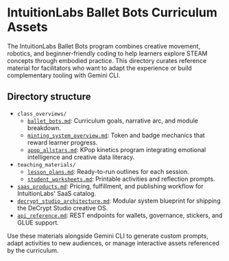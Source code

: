 # IntuitionLabs Ballet Bots Curriculum Assets

The IntuitionLabs Ballet Bots program combines creative movement, robotics, and beginner-friendly coding to help learners explore STEAM concepts through embodied practice. This directory curates reference material for facilitators who want to adapt the experience or build complementary tooling with Gemini CLI.

## Directory structure

- `class_overviews/`
  - [`ballet_bots.md`](./class_overviews/ballet_bots.md): Curriculum goals, narrative arc, and module breakdown.
  - [`minting_system_overview.md`](./class_overviews/minting_system_overview.md): Token and badge mechanics that reward learner progress.
  - [`apop_allstars.md`](./class_overviews/apop_allstars.md): KPop kinetics program integrating emotional intelligence and creative data literacy.
- `teaching_materials/`
  - [`lesson_plans.md`](./teaching_materials/lesson_plans.md): Ready-to-run outlines for each session.
  - [`student_worksheets.md`](./teaching_materials/student_worksheets.md): Printable activities and reflection prompts.
- [`saas_products.md`](./saas_products.md): Pricing, fulfillment, and publishing workflow for IntuitionLabs' SaaS catalog.
- [`decrypt_studio_architecture.md`](./decrypt_studio_architecture.md): Modular system blueprint for shipping the DeCrypt Studio creative OS.
- [`api_reference.md`](./api_reference.md): REST endpoints for wallets, governance, stickers, and GLUE support.

Use these materials alongside Gemini CLI to generate custom prompts, adapt activities to new audiences, or manage interactive assets referenced by the curriculum.
